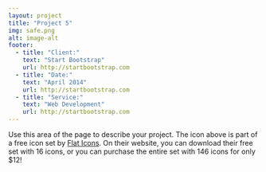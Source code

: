 ```yaml
---
layout: project
title: "Project 5"
img: safe.png
alt: image-alt
footer:
  - title: "Client:"
    text: "Start Bootstrap"
    url: http://startbootstrap.com
  - title: "Date:"
    text: "April 2014"
    url: http://startbootstrap.com
  - title: "Service:"
    text: "Web Development"
    url: http://startbootstrap.com
---
```

Use this area of the page to describe your project. The icon above is part of a free icon set by [Flat Icons](https://sellfy.com/p/8Q9P/jV3VZ/). On their website, you can download their free set with 16 icons, or you can purchase the entire set with 146 icons for only $12!